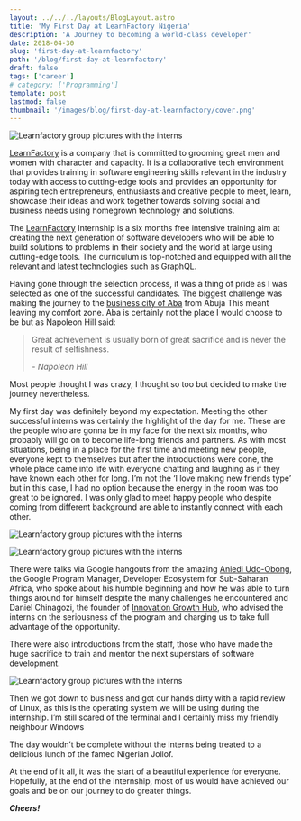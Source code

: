```yaml
---
layout: ../../../layouts/BlogLayout.astro
title: 'My First Day at LearnFactory Nigeria'
description: 'A Journey to becoming a world-class developer'
date: 2018-04-30
slug: 'first-day-at-learnfactory'
path: '/blog/first-day-at-learnfactory'
draft: false
tags: ['career']
# category: ['Programming']
template: post
lastmod: false
thumbnail: '/images/blog/first-day-at-learnfactory/cover.png'
---
```


![Learnfactory group pictures with the interns](/images/blog/first-day-at-learnfactory/preview.jpeg)

[LearnFactory](http://learnfactory.com.ng/about-us/) is a company that is committed to grooming great men and women with character and capacity. It is a collaborative tech environment that provides training in software engineering skills relevant in the industry today with access to cutting-edge tools and provides an opportunity for aspiring tech entrepreneurs, enthusiasts and creative people to meet, learn, showcase their ideas and work together towards solving social and business needs using homegrown technology and solutions.

The [LearnFactory](https://techpoint.ng/2017/12/06/learnfactory-aba-feature/) Internship is a six months free intensive training aim at creating the next generation of software developers who will be able to build solutions to problems in their society and the world at large using cutting-edge tools. The curriculum is top-notched and equipped with all the relevant and latest technologies such as GraphQL.

Having gone through the selection process, it was a thing of pride as I was selected as one of the successful candidates. The biggest challenge was making the journey to the [business city of Aba](https://techpoint.ng/2018/01/16/restoring-aba-to-former-glory/) from Abuja This meant leaving my comfort zone. Aba is certainly not the place I would choose to be but as Napoleon Hill said:

> Great achievement is usually born of great sacrifice and is never the result of selfishness.
>
> _- Napoleon Hill_

Most people thought I was crazy, I thought so too but decided to make the journey nevertheless.

My first day was definitely beyond my expectation. Meeting the other successful interns was certainly the highlight of the day for me. These are the people who are gonna be in my face for the next six months, who probably will go on to become life-long friends and partners. As with most situations, being in a place for the first time and meeting new people, everyone kept to themselves but after the introductions were done, the whole place came into life with everyone chatting and laughing as if they have known each other for long. I’m not the ‘I love making new friends type’ but in this case, I had no option because the energy in the room was too great to be ignored. I was only glad to meet happy people who despite coming from different background are able to instantly connect with each other.

![Learnfactory group pictures with the interns](/images/blog/first-day-at-learnfactory/preview2.jpeg)

![Learnfactory group pictures with the interns](/images/blog/first-day-at-learnfactory/preview3.jpeg)

There were talks via Google hangouts from the amazing [Aniedi Udo-Obong](https://twitter.com/aniediudo?lang=en), the Google Program Manager, Developer Ecosystem for Sub-Saharan Africa, who spoke about his humble beginning and how he was able to turn things around for himself despite the many challenges he encountered and Daniel Chinagozi, the founder of [Innovation Growth Hub](https://ighub.com.ng/), who advised the interns on the seriousness of the program and charging us to take full advantage of the opportunity.

There were also introductions from the staff, those who have made the huge sacrifice to train and mentor the next superstars of software development.

![Learnfactory group pictures with the interns](/images/blog/first-day-at-learnfactory/preview4.jpg)

Then we got down to business and got our hands dirty with a rapid review of Linux, as this is the operating system we will be using during the internship. I’m still scared of the terminal and I certainly miss my friendly neighbour Windows

The day wouldn’t be complete without the interns being treated to a delicious lunch of the famed Nigerian Jollof.

At the end of it all, it was the start of a beautiful experience for everyone. Hopefully, at the end of the internship, most of us would have achieved our goals and be on our journey to do greater things.

_**Cheers!**_
